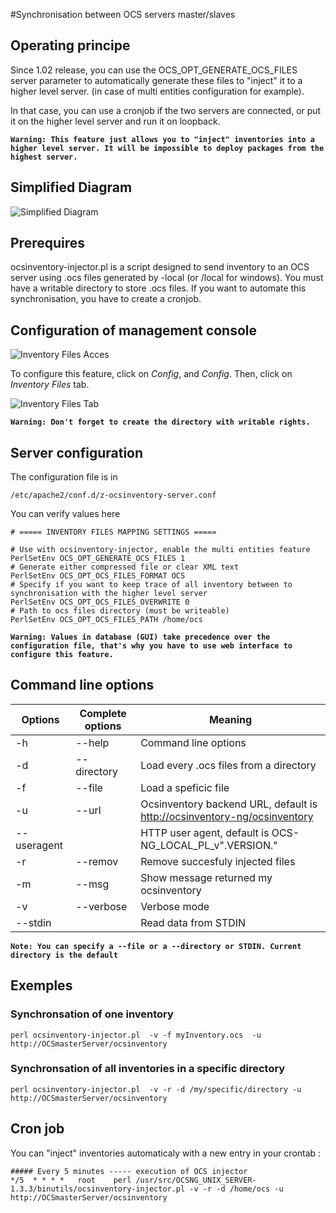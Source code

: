 #Synchronisation between OCS servers master/slaves

## Operating principe

Since 1.02 release, you can use the OCS_OPT_GENERATE_OCS_FILES server parameter to automatically generate
these files to "inject" it to a higher level server. (in case of multi entities configuration for example).

In that case, you can use a cronjob if the two servers are connected, or put it on the higher level server
and run it on loopback.

**`Warning: This feature just allows you to "inject" inventories into a higher level server. It will be
impossible to deploy packages from the highest server.`**

## Simplified Diagram

![Simplified Diagram](../img/Injector.jpg)

## Prerequires

ocsinventory-injector.pl is a script designed to send inventory to an OCS server using .ocs files
generated by -local (or /local for windows). You must have a writable directory to store .ocs files.
If you want to automate this synchronisation, you have to create a cronjob.

## Configuration of management console

![Inventory Files Acces](../img/EN_ocs_master_slave_1.jpg)

To configure this feature, click on _Config_, and _Config_. Then, click on _Inventory Files_ tab.

![Inventory Files Tab](../img/EN_ocs_master_slave_2.jpg)

**`Warning: Don't forget to create the directory with writable rights.`**

## Server configuration

The configuration file is in

    /etc/apache2/conf.d/z-ocsinventory-server.conf

You can verify values here

    # ===== INVENTORY FILES MAPPING SETTINGS =====

    # Use with ocsinventory-injector, enable the multi entities feature
    PerlSetEnv OCS_OPT_GENERATE_OCS_FILES 1
    # Generate either compressed file or clear XML text
    PerlSetEnv OCS_OPT_OCS_FILES_FORMAT OCS
    # Specify if you want to keep trace of all inventory between to synchronisation with the higher level server
    PerlSetEnv OCS_OPT_OCS_FILES_OVERWRITE 0
    # Path to ocs files directory (must be writeable)
    PerlSetEnv OCS_OPT_OCS_FILES_PATH /home/ocs

**`Warning: Values in database (GUI) take precedence over the configuration file, that's why you
have to use web interface to configure this feature.`**

## Command line options

**Options** | **Complete options** | **Meaning**
------|------|------
-h | --help | Command line options
-d | --directory | Load every .ocs files from a directory
-f | --file | Load a speficic file
-u | --url | Ocsinventory backend URL, default is [http://ocsinventory-ng/ocsinventory](http://ocsinventory-ng/ocsinventory)
--useragent |   | HTTP user agent, default is OCS-NG_LOCAL_PL_v".VERSION."
-r | --remov | Remove succesfuly injected files
-m | --msg | Show message returned my ocsinventory
-v | --verbose | Verbose mode
--stdin |   | Read data from STDIN


**`Note: You can specify a --file or a --directory or STDIN. Current directory is the default`**

## Exemples

### **Synchronsation of one inventory**

    perl ocsinventory-injector.pl  -v -f myInventory.ocs  -u http://OCSmasterServer/ocsinventory

### **Synchronsation of all inventories in a specific directory**

    perl ocsinventory-injector.pl  -v -r -d /my/specific/directory -u http://OCSmasterServer/ocsinventory

## Cron job

You can "inject" inventories automaticaly with a new entry in your crontab :

    ##### Every 5 minutes ----- execution of OCS injector
    */5  * * * *   root    perl /usr/src/OCSNG_UNIX_SERVER-1.3.3/binutils/ocsinventory-injector.pl -v -r -d /home/ocs -u http://OCSmasterServer/ocsinventory